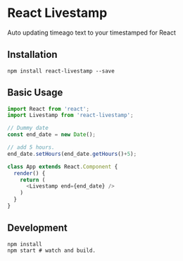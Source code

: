 # React Livestamp
Auto updating timeago text to your timestamped for React

## Installation

```shell
npm install react-livestamp --save
```

## Basic Usage
```js
import React from 'react';
import Livestamp from 'react-livestamp';

// Dummy date
const end_date = new Date();

// add 5 hours.
end_date.setHours(end_date.getHours()+5);

class App extends React.Component {
  render() {
    return (
      <Livestamp end={end_date} />
    )
  }
}
```

## Development

```shell
npm install
npm start # watch and build.
```
